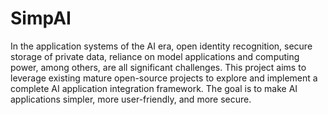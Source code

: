 # SimpAI

In the application systems of the AI era, open identity recognition, secure storage of private data, reliance on model applications and computing power, among others, are all significant challenges. This project aims to leverage existing mature open-source projects to explore and implement a complete AI application integration framework. The goal is to make AI applications simpler, more user-friendly, and more secure.
